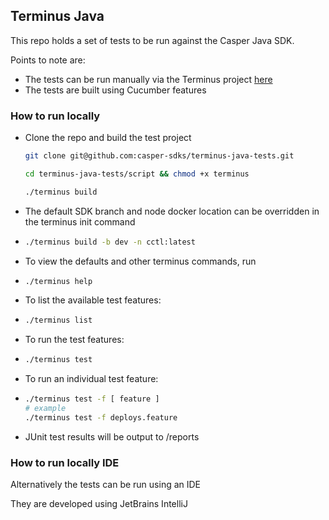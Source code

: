 ## Terminus Java

This repo holds a set of tests to be run against the Casper Java SDK.

Points to note are:

- The tests can be run manually via the Terminus project [here](https://github.com/casper-sdks/terminus) 
- The tests are built using Cucumber features

### How to run locally

- Clone the repo and build the test project

  ```bash
  git clone git@github.com:casper-sdks/terminus-java-tests.git
  
  cd terminus-java-tests/script && chmod +x terminus
  
  ./terminus build
  ```

- The default SDK branch and node docker location can be overridden in the terminus init command 

- ```bash
  ./terminus build -b dev -n cctl:latest
  ```

- To view the defaults and other terminus commands, run

- ```bash
  ./terminus help
  ```

- To list the available test features:

- ```bash
  ./terminus list
  ```

- To run the test features:

- ```bash
  ./terminus test
  ```

- To run an individual test feature:

- ```bash
  ./terminus test -f [ feature ]
  # example
  ./terminus test -f deploys.feature
  ```
  
- JUnit test results will be output to /reports

### How to run locally IDE

Alternatively the tests can be run using an IDE

They are developed using JetBrains IntelliJ

